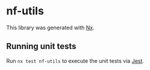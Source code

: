 # nf-utils

This library was generated with [Nx](https://nx.dev).

## Running unit tests

Run `nx test nf-utils` to execute the unit tests via [Jest](https://jestjs.io).
